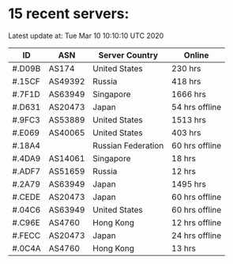 # 15 recent servers:

Latest update at: Tue Mar 10 10:10:10 UTC 2020

| ID | ASN | Server Country | Online |
| -- | --- | -------------- | ------ |
| #.D09B | AS174 | United States | 230 hrs |
| #.15CF | AS49392 | Russia | 418 hrs |
| #.7F1D | AS63949 | Singapore | 1666 hrs |
| #.D631 | AS20473 | Japan | 54 hrs offline |
| #.9FC3 | AS53889 | United States | 1513 hrs |
| #.E069 | AS40065 | United States | 403 hrs |
| #.18A4 |  | Russian Federation | 60 hrs offline |
| #.4DA9 | AS14061 | Singapore | 18 hrs |
| #.ADF7 | AS51659 | Russia | 12 hrs |
| #.2A79 | AS63949 | Japan | 1495 hrs |
| #.CEDE | AS20473 | Japan | 60 hrs offline |
| #.04C6 | AS63949 | United States | 60 hrs offline |
| #.C96E | AS4760 | Hong Kong | 12 hrs offline |
| #.FECC | AS20473 | Japan | 24 hrs offline |
| #.0C4A | AS4760 | Hong Kong | 13 hrs |

